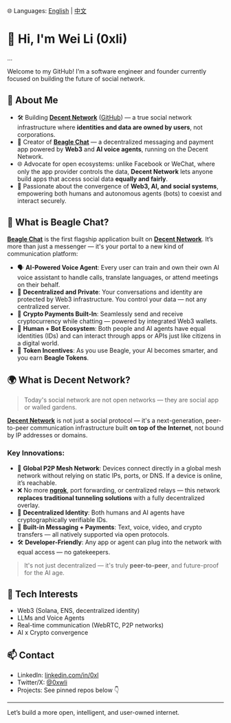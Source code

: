 🌐 Languages: [English](./README.md) | [中文](./README.zh.md)

# 👋 Hi, I'm Wei Li (0xli)
...

Welcome to my GitHub! I'm a software engineer and founder currently focused on building the future of social network.

## 🧠 About Me

- 🛠 Building **[Decent Network](https://decent.network)** ([GitHub](https://github.com/decentnetworks)) — a true social network infrastructure where **identities and data are owned by users**, not corporations.
- 💬 Creator of **[Beagle Chat](https://beagle.chat)** — a decentralized messaging and payment app powered by **Web3** and **AI voice agents**, running on the Decent Network.
- 🌐 Advocate for open ecosystems: unlike Facebook or WeChat, where only the app provider controls the data, **Decent Network** lets anyone build apps that access social data **equally and fairly**.
- 🌱 Passionate about the convergence of **Web3, AI, and social systems**, empowering both humans and autonomous agents (bots) to coexist and interact securely.

## 💬 What is Beagle Chat?

**[Beagle Chat](https://beagle.chat)** is the first flagship application built on **[Decent Network](https://decent.network)**. It’s more than just a messenger — it's your portal to a new kind of communication platform:

- 🗣️ **AI-Powered Voice Agent**: Every user can train and own their own AI voice assistant to handle calls, translate languages, or attend meetings on their behalf.
- 🔐 **Decentralized and Private**: Your conversations and identity are protected by Web3 infrastructure. You control your data — not any centralized server.
- 💸 **Crypto Payments Built-In**: Seamlessly send and receive cryptocurrency while chatting — powered by integrated Web3 wallets.
- 🤖 **Human + Bot Ecosystem**: Both people and AI agents have equal identities (IDs) and can interact through apps or APIs just like citizens in a digital world.
- 🎁 **Token Incentives**: As you use Beagle, your AI becomes smarter, and you earn **Beagle Tokens**.

## 🌍 What is Decent Network?

> Today's social network are not open networks — they are social app or walled gardens.

**[Decent Network](https://decent.network)** is not just a social protocol — it's a next-generation, peer-to-peer communication infrastructure built **on top of the Internet**, not bound by IP addresses or domains.

### Key Innovations:

- 🔗 **Global P2P Mesh Network**: Devices connect directly in a global mesh network without relying on static IPs, ports, or DNS. If a device is online, it’s reachable.
- ❌ No more **[ngrok](https://github.com/NGROK)**, port forwarding, or centralized relays — this network **replaces traditional tunneling solutions** with a fully decentralized overlay.
- 🧠 **Decentralized Identity**: Both humans and AI agents have cryptographically verifiable IDs.
- 💬 **Built-in Messaging + Payments**: Text, voice, video, and crypto transfers — all natively supported via open protocols.
- 🛠️ **Developer-Friendly**: Any app or agent can plug into the network with equal access — no gatekeepers.

> It's not just decentralized — it's truly **peer-to-peer**, and future-proof for the AI age.

## 🔧 Tech Interests

- Web3 (Solana, ENS, decentralized identity)
- LLMs and Voice Agents
- Real-time communication (WebRTC, P2P networks)
- AI x Crypto convergence

## 📫 Contact

- LinkedIn: [linkedin.com/in/0xl](https://linkedin.com/in/0xl)
- Twitter/X: [@0xwli](https://x.com/0xwli)
- Projects: See pinned repos below 👇

---

Let’s build a more open, intelligent, and user-owned internet.

<!--
**0xli/0xli** is a ✨ _special_ ✨ repository because its `README.md` (this file) appears on your GitHub profile.

Here are some ideas to get you started:

- 🔭 I’m currently working on ...
- 🌱 I’m currently learning ...
- 👯 I’m looking to collaborate on ...
- 🤔 I’m looking for help with ...
- 💬 Ask me about ...
- 📫 How to reach me: ...
- 😄 Pronouns: ...
- ⚡ Fun fact: ...
-->
